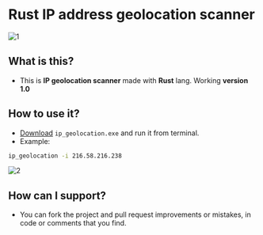 # Rust IP address geolocation scanner


![1](https://user-images.githubusercontent.com/62218857/199572491-b4952e6c-5a1a-4a21-9e4b-a32cbdf5b74d.png)


## What is this?
* This is **IP geolocation scanner** made with **Rust** lang. Working **version 1.0**

## How to use it?
* [Download](https://github.com/DomagojRatko/Port-Scanner/raw/main/ip_geolocation/ip_geolocation.exe) `ip_geolocation.exe` and run it from terminal.
* Example:
```bash
ip_geolocation -i 216.58.216.238
```


![2](https://user-images.githubusercontent.com/62218857/199572509-ae5ee1cf-a6d0-469a-8357-dc7e5b4ec9cc.png)


## How can I support?
* You can fork the project and pull request improvements or mistakes, in code or comments that you find.
